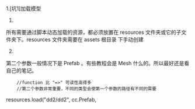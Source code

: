 

1.[坑1]加载模型


1.
所有需要通过脚本动态加载的资源，都必须放置在 resources 文件夹或它的子文件夹下。resources 文件夹需要在 assets 根目录 下手动创建



2.
第二个参数一般情况下是 Prefab 。有些教程会是 Mesh 什么的。所以最好还是看自己的笔记。 

        //function 比 "=>" 可读性高得多
        //第二个参数非常重要，不同的类型会使第一个参数的路径有不同的需要
resources.load("dd2/dd2", cc.Prefab, 

